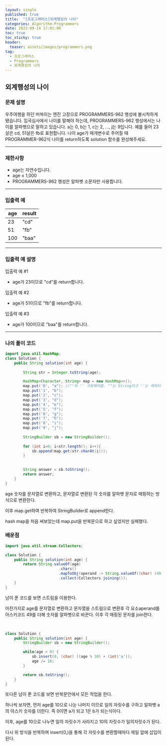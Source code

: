 ```yaml
---
layout: single
published: true
title:  "[프로그래머스]외계행성의 나이"
categories: Algorithm-Programmers
date: 2023-09-14 17:01:00
toc: true
toc_sticky: true
header:
  teaser: assets/images/programmers.png
tag:   
  - 프로그래머스
  - Programmers
  - 외계행성의 나이
---
```


## 외계행성의 나이

### 문제 설명

우주여행을 하던 머쓱이는 엔진 고장으로 PROGRAMMERS-962 행성에 불시착하게 됐습니다. 입국심사에서 나이를 말해야 하는데, PROGRAMMERS-962 행성에서는 나이를 알파벳으로 말하고 있습니다. a는 0, b는 1, c는 2, ..., j는 9입니다. 예를 들어 23살은 cd, 51살은 fb로 표현합니다. 나이 age가 매개변수로 주어질 때 PROGRAMMER-962식 나이를 return하도록 solution 함수를 완성해주세요.

----------------

### 제한사항

* age는 자연수입니다.
* age ≤ 1,000
* PROGRAMMERS-962 행성은 알파벳 소문자만 사용합니다.


----------------

### 입출력 예

|age|	result|
|---|---|
|23	|"cd"|
|51	|"fb"|
|100	|"baa"|


  
----------------
### 입출력 예 설명

입출력 예 #1  

* age가 23이므로 "cd"를 return합니다.
  

입출력 예 #2  

* age가 51이므로 "fb"를 return합니다.
  

입출력 예 #3  

* age가 100이므로 "baa"를 return합니다.



----------------

### 나의 풀이 코드

```java
import java.util.HashMap;
class Solution {
    public String solution(int age) {
        
        String str = Integer.toString(age);

        HashMap<Character, String> map = new HashMap<>();
        map.put('0', "a"); //""와 '' 구분해야함. ""는 String이고 ''는 캐릭터
        map.put('1', "b");
        map.put('2', "c");
        map.put('3', "d");
        map.put('4', "e");
        map.put('5', "f");
        map.put('6', "g");
        map.put('7', "h");
        map.put('8', "i");
        map.put('9', "j");
        
        StringBuilder sb = new StringBuilder();
        
        for (int i=0; i<str.length(); i++){
            sb.append(map.get(str.charAt(i)));    
        }
        
        
        String answer = sb.toString();
        return answer;
    }
}


```
<p>
age 숫자를 문자열로 변환하고, 문자열로 변환된 각 숫자를 알파벳 문자로 매핑하는 방식으로 변환한다. 
</p>

<p>
이후 map.get하여 반복하여 StringBuilder로 append한다.
</p>


<p>
hash map을 처음 써보았는데 map.put을 반복문으로 하고 싶었지만 실패했다.  
</p>


### 배운점

```java
import java.util.stream.Collectors;

class Solution {
    public String solution(int age) {
        return String.valueOf(age)
                        .chars()
                        .mapToObj(operand -> String.valueOf((char) (49 + operand)))
                        .collect(Collectors.joining());
    }
}
```

<p>
남이 푼 코드를 보면 스트림을 이용한다.
</p>
<p>
마찬가지로 age를 문자열로 변환하고 문자열을 스트림으로 변환후 각 요소aperand를 아스키코드 49를 더해 숫자를 알파벳으로 바꾼다. 이후 각 매핑된 문자를 join한다.
</p>

<br>

```java
class Solution {
    public String solution(int age) {
        StringBuilder sb = new StringBuilder();

        while(age > 0) {
            sb.insert(0, (char) ((age % 10) + (int)'a'));
            age /= 10;
        }

        return sb.toString();
    }
}
```

<p>
또다른 남이 푼 코드를 보면 반복문안에서 모든 작업을 한다.
</p>
<p>
하나씩 보자면, 먼저 age를 10으로 나눈 나머지 이므로 일의 자릿수를 구하고 알파벳 a의 아스키 숫자를 더한다. 즉 0이면 a가 되고 1은 b가 되는식이다. 
</p>
<p>
이후, age를 10으로 나누면 일의 자릿수가 사라지고 10의 자릿수가 일의자릿수가 된다. 
</p>
<p>
다시 위 방식을 반복하며 insert(0,)을 통해 각 자릿수를 변환할때마다 제일 앞에 삽입이 된다.
</p>